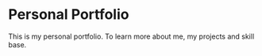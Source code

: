 # Personal Portfolio

This is my personal portfolio. To learn more about me, my projects and skill base.
